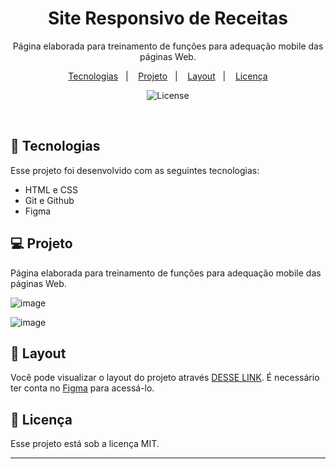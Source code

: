<h1 align="center"> Site Responsivo de Receitas </h1>

<p align="center">
Página elaborada para treinamento de funções para adequação mobile das páginas Web. <br/>
</p>

<p align="center">
  <a href="#-tecnologias">Tecnologias</a>&nbsp;&nbsp;&nbsp;|&nbsp;&nbsp;&nbsp;
  <a href="#-projeto">Projeto</a>&nbsp;&nbsp;&nbsp;|&nbsp;&nbsp;&nbsp;
  <a href="#-layout">Layout</a>&nbsp;&nbsp;&nbsp;|&nbsp;&nbsp;&nbsp;
  <a href="#memo-licença">Licença</a>
</p>

<p align="center">
  <img alt="License" src="https://img.shields.io/static/v1?label=license&message=MIT&color=49AA26&labelColor=000000">
</p>

<br>

<p align="center">
 </p>

## 🚀 Tecnologias

Esse projeto foi desenvolvido com as seguintes tecnologias:

- HTML e CSS
- Git e Github
- Figma

## 💻 Projeto

Página elaborada para treinamento de funções para adequação mobile das páginas Web.


![image](https://github.com/RodolffoMacedo/pagina_receitas/assets/146378931/f09bf4e6-b97d-4045-a4df-bd2ea49b4ac6)

![image](https://github.com/RodolffoMacedo/pagina_receitas/assets/146378931/eee1c27b-62c2-4738-a09b-2694185185f2)



## 🔖 Layout

Você pode visualizar o layout do projeto através [DESSE LINK](https://www.figma.com/file/E0MOakcgNFzBRk6eoGf6Ed/Cheesecake-%E2%80%A2-Projeto-Explorer-(Community)?node-id=1%3A39972&mode=dev). É necessário ter conta no [Figma](https://figma.com) para acessá-lo.

## :memo: Licença

Esse projeto está sob a licença MIT.

---

